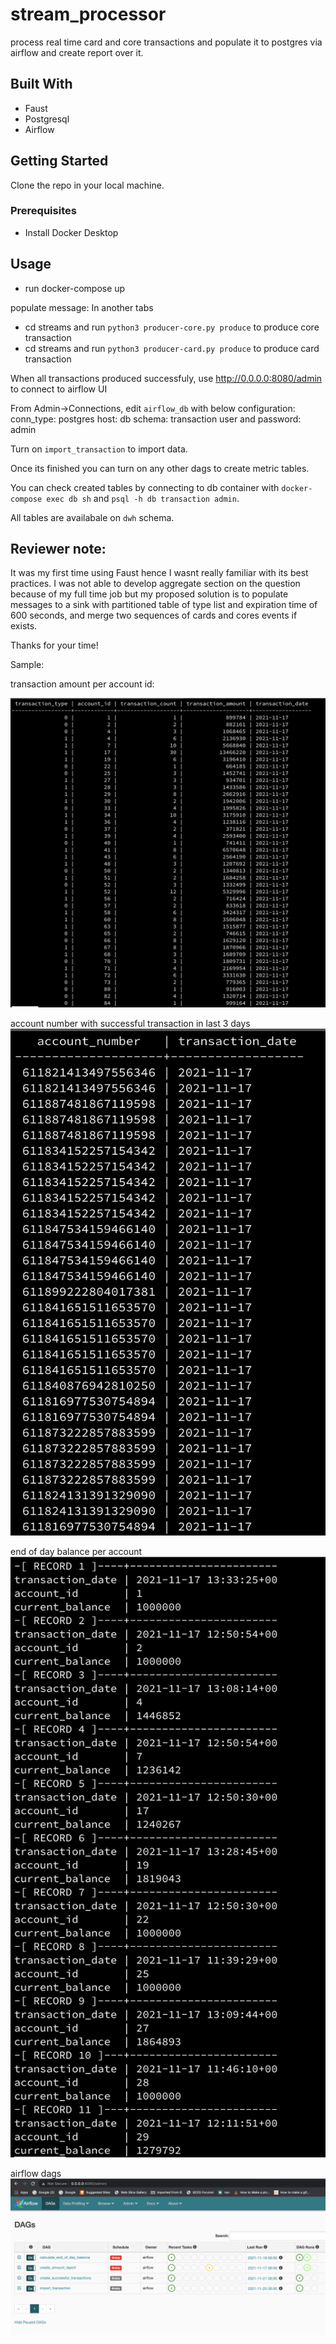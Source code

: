 # stream_processor
process real time card and core transactions and populate it to postgres via airflow and create report over it.

## Built With

* Faust
* Postgresql
* Airflow

<!-- GETTING STARTED -->
## Getting Started

Clone the repo in your local machine.

### Prerequisites

* Install Docker Desktop

<!-- USAGE EXAMPLE -->
## Usage

- run docker-compose up


populate message:
In another tabs
- cd streams and run `python3 producer-core.py produce` to produce core transaction
- cd streams and run `python3 producer-card.py produce` to produce card transaction

When all transactions produced successfuly, use http://0.0.0.0:8080/admin to connect to airflow UI

From Admin->Connections, edit `airflow_db` with below configuration:
conn_type: postgres
host: db
schema: transaction
user and password: admin

Turn on `import_transaction` to import data.

Once its finished you can turn on any other dags to create metric tables.

You can check created tables by connecting to db container with `docker-compose exec db sh` and `psql -h db transaction admin`.

All tables are availabale on `dwh` schema.

## Reviewer note:

It was my first time using Faust hence I wasnt really familiar with its best practices. I was not able to develop aggregate section on the question because of my full time job but my proposed solution is to populate messages to a sink with partitioned table of type list and expiration time of 600 seconds, and merge two sequences of cards and cores events if exists.

Thanks for your time!

Sample:

transaction amount per account id:

![transaction_amount_per_id](https://github.com/browniecode93/stream_processor/blob/master/img/Screen%20Shot%202021-11-26%20at%203.47.20%20PM.png)

account number with successful transaction in last 3 days
![successful_transactions](https://github.com/browniecode93/stream_processor/blob/master/img/Screen%20Shot%202021-11-26%20at%204.07.09%20PM.png)


end of day balance per account
![eod_balance](https://github.com/browniecode93/stream_processor/blob/master/img/Screen%20Shot%202021-11-26%20at%205.38.49%20PM.png)


airflow dags
![dags](https://github.com/browniecode93/stream_processor/blob/master/img/Screen%20Shot%202021-11-26%20at%206.52.01%20PM.png)

